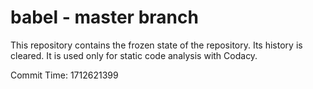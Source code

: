 # babel - master branch

This repository contains the frozen state of the repository.
Its history is cleared. It is used only for static code
analysis with Codacy.

Commit Time: 1712621399
